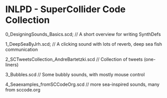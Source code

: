 INLPD - SuperCollider Code Collection
====================================


0_DesigningSounds_Basics.scd; // A short overview for writing SynthDefs

1_DeepSeaByJrh.scd; // A clicking sound with lots of reverb, deep sea fish communication

2_SCTweetsCollection_AndreBartetzki.scd // Collection of tweets (one-liners)

3_Bubbles.scd // Some bubbly sounds, with mostly mouse control

4_Seaexamples_fromSCCodeOrg.scd // more sea-inspired sounds, many from sccode.org